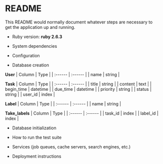 # README

This README would normally document whatever steps are necessary to get the
application up and running.

- Ruby version: **ruby 2.6.3**

- System dependencies

- Configuration

- Database creation

**User** 
|  Column  |   Type   |
| :------  | :------  |
|   name   |  string  | 

**Task** 
|  Column  |   Type   |
| :------  | :------  |
|  title   |  string  |
|  content |   text   |
| begin_time | datetime |
|  due_time  | datetime |
| priority | string |
|  status  | string | 
|  user_id |  index | 

**Label**
|  Column  |   Type   |
| :------  | :------  |
|   name   |  string  |

**Take_labels**
|  Column  |   Type   |
| :------  | :------  |
|  task_id |   index  |
| label_id |   index  |


- Database initialization

- How to run the test suite

- Services (job queues, cache servers, search engines, etc.)

- Deployment instructions

